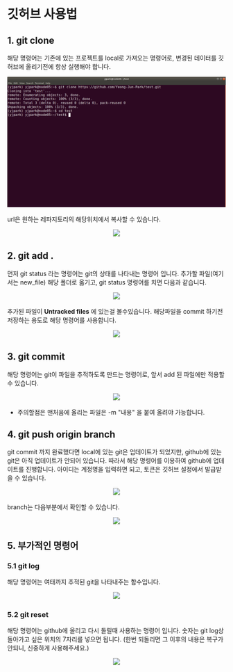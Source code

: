 깃허브 사용법
=============

## 1. git clone
해당 명령어는 기존에 있는 프로젝트를 local로 가져오는 명령어로, 변경된 데이터를 깃허브에 올리기전에 항상 실행해야 합니다. 
<p align="center"><img src="https://github.com/CAMIN-neuro/caminopen/blob/master/figure/github/clone.png" width=800 height=300></p>

url은 원하는 레파지토리의 해당위치에서 복사할 수 있습니다.
<p align="center"><img src="github_url.png" width="가로 사이즈" height="세로 사이즈"></p>

## 2. git add .
먼저 git status 라는 명령어는 git의 상태를 나타내는 명령어 입니다. 추가할 파일(여기서는 new_file) 해당 폴더로 옮기고, git status 명령어를 치면 다음과 같습니다.
<p align="center"><img src="git_add_status.png" width="가로 사이즈" height="세로 사이즈"></p>

추가된 파일이 **Untracked files** 에 있는걸 볼수있습니다. 해당파일을 commit 하기전 저장하는 용도로 해당 명령어를 사용합니다.
<p align="center"><img src="git_add.png" width="가로 사이즈" height="세로 사이즈"></p>

## 3. git commit
해당 명령어는 git이 파일을 추적하도록 만드는 명령어로, 앞서 add 된 파일에만 적용할 수 있습니다.
<p align="center"><img src="git_commit.png" width="가로 사이즈" height="세로 사이즈"></p>

- 주의할점은 맨처음에 올리는 파일은 -m "내용" 을 붙여 올려야 가능합니다.

## 4. git push origin branch
git commit 까지 완료했다면 local에 있는 git은 업데이트가 되었지만, github에 있는 git은 아직 업데이트가 안되어 있습니다. 따라서 해당 명령어를 이용하여 github에 업데이트를 진행합니다. 아이디는 계정명을 입력하면 되고, 토큰은 깃허브 설정에서 발급받을 수 있습니다.
<p align="center"><img src="git_push.png" width="가로 사이즈" height="세로 사이즈"></p>

branch는 다음부분에서 확인할 수 있습니다. 
<p align="center"><img src="git_push_branch.png" width="가로 사이즈" height="세로 사이즈"></p>

## 5. 부가적인 명령어
### 5.1 git log
해당 명령어는 여태까지 추적된 git을 나타내주는 함수입니다.
<p align="center"><img src="git_log.png" width="가로 사이즈" height="세로 사이즈"></p>

### 5.2 git reset
해당 명령어는 github에 올리고 다시 돌릴때 사용하는 명령어 입니다. 숫자는 git log상 돌아가고 싶은 위치의 7자리를 넣으면 됩니다. (한번 되돌리면 그 이후의 내용은 복구가 안되니, 신중하게 사용해주세요.)
<p align="center"><img src="git_reset.png" width="가로 사이즈" height="세로 사이즈"></p>

